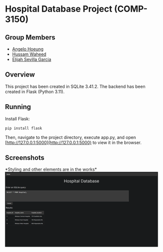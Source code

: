 # Hospital Database Project (COMP-3150)

## Group Members

- [Angelo Hoeung](https://github.com/angelohoeung)
- [Hussam Waheed](https://github.com/HussamWaheed)
- [Elijah Sevilla Garcia](https://github.com/sevillae)

## Overview

This project has been created in SQLite 3.41.2. The backend has been created in Flask (Python 3.11).

## Running
Install Flask:

```
pip install flask
```

Then, navigate to the project directory, execute app.py, and open [http://127.0.0.1:5000](http://127.0.0.1:5000) to view it in the browser.

## Screenshots

\*Styling and other elements are in the works\*\
![Frontpage](/screenshots/frontpage.PNG)
